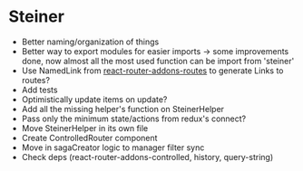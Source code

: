 # Steiner

- Better naming/organization of things
- Better way to export modules for easier imports -> some improvements done, now almost all the most used function can be import from 'steiner'
- Use NamedLink from [react-router-addons-routes](https://github.com/ReactTraining/react-router-addons-routes) to generate Links to routes?
- Add tests
- Optimistically update items on update?
- Add all the missing helper's function on SteinerHelper
- Pass only the minimum state/actions from redux's connect?
- Move SteinerHelper in its own file
- Create ControlledRouter component
- Move in sagaCreator logic to manager filter sync
- Check deps (react-router-addons-controlled, history, query-string)
